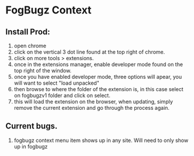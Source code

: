 # FogBugz Context
## Install Prod:
1. open chrome
2. click on the vertical 3 dot line found at the top right of chrome.
3. click on more tools > extensions.
4. once in the extensions manager, enable developer mode found on the top right of the window.
5. once you have enabled developer mode, three options will apear, you will want to select "load unpacked"
6. then browse to where the folder of the extension is, in this case select on fogbugzv1 folder and click on select.
7. this will load the extension on the browser, when updating, simply remove the current extension and go through the process again.

## Current bugs.
1. fogbugz context menu item shows up in any site. Will need to only show up in fogbugz